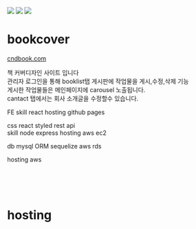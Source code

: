 
<div>
  <img src="https://img.shields.io/github/stars/oktrees/bookcover"/>
  <img src="https://img.shields.io/github/issues/oktrees/bookcover"/>
  <img src="https://hits.seeyoufarm.com/api/count/incr/badge.svg?url=https%3A%2F%2Fgithub.com%2Foktrees&count_bg=%2379C83D&title_bg=%23555555&icon=&icon_color=%23E7E7E7&title=hits&edge_flat=false"/>  
</div>

# bookcover  

<a href="https://cndbook.com/">cndbook.com</a><br/>

책 커버디자인 사이트 입니다</br>
관리자 로그인을 통해 booklist탭 게시판에 작업물을 게시,수정,삭제 기능<br/>
게시한 작업물들은 메인페이지에 carousel 노출됩니다.<br/>
cantact 탭에서는 회사 소개글을 수정할수 있습니다. <br/>


FE 
  skill react
  hosting github pages

css react styled
rest api  
  skill node express
  hosting aws ec2
  
db 
  mysql ORM sequelize
  aws rds
  
  
hosting aws 






<br/>
<br/>
<br/>

# hosting
